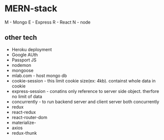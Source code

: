 # MERN-stack

M - Mongo
E - Express
R - React
N - node

## other tech
- Heroku deployment
- Google AUth
- Passport JS
- nodemon
- mongoose 
- mlab.com - host mongo db
- cookie-session - this limit cookie size(ex: 4kb). containst whole data in cookie
- express-session - conatins only reference to server side object. therfore no limit of data
- concurrently - to run backend server and client server both concurrently
- redux
- react-redux
- react-router-dom
- materialize-
- axios
- redux-thunk

